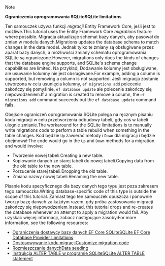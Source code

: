 > [!NOTE]
> 
> <span data-ttu-id="ec20b-101">**Ograniczenia oprogramowania SQLite**</span><span class="sxs-lookup"><span data-stu-id="ec20b-101">**SQLite limitations**</span></span>
>
> <span data-ttu-id="ec20b-102">Ten samouczek używa funkcji *migracji* Entity Framework Core, jeśli jest to możliwe.</span><span class="sxs-lookup"><span data-stu-id="ec20b-102">This tutorial uses the Entity Framework Core *migrations* feature where possible.</span></span> <span data-ttu-id="ec20b-103">Migracja aktualizuje schemat bazy danych, aby pasował do zmian w modelu danych.</span><span class="sxs-lookup"><span data-stu-id="ec20b-103">Migrations updates the database schema to match changes in the data model.</span></span> <span data-ttu-id="ec20b-104">Jednak tylko te zmiany są obsługiwane przez aparat bazy danych, a możliwości zmiany schematu oprogramowania SQLite są ograniczone.</span><span class="sxs-lookup"><span data-stu-id="ec20b-104">However, migrations only does the kinds of changes that the database engine supports, and SQLite's schema change capabilities are limited.</span></span> <span data-ttu-id="ec20b-105">Na przykład, Dodawanie kolumny jest obsługiwane, ale usuwanie kolumny nie jest obsługiwane.</span><span class="sxs-lookup"><span data-stu-id="ec20b-105">For example, adding a column is supported, but removing a column is not supported.</span></span> <span data-ttu-id="ec20b-106">Jeśli migracja zostanie utworzona w celu usunięcia kolumny, `ef migrations add` polecenie zakończy się pomyślnie, `ef database update` ale polecenie zakończy się niepowodzeniem.</span><span class="sxs-lookup"><span data-stu-id="ec20b-106">If a migration is created to remove a column, the `ef migrations add` command succeeds but the `ef database update` command fails.</span></span> 
>
> <span data-ttu-id="ec20b-107">Obejście ograniczeń oprogramowania SQLite polega na ręcznym pisaniu kodu migracji w celu przetworzenia odbudowy tabeli, gdy coś w tabeli ulegnie zmianie.</span><span class="sxs-lookup"><span data-stu-id="ec20b-107">The workaround for the SQLite limitations is to manually write migrations code to perform a table rebuild when something in the table changes.</span></span> <span data-ttu-id="ec20b-108">Kod będzie `Up` zawierać metody i `Down` dla migracji i będzie obejmował:</span><span class="sxs-lookup"><span data-stu-id="ec20b-108">The code would go in the `Up` and `Down` methods for a migration and would involve:</span></span>
>
> * <span data-ttu-id="ec20b-109">Tworzenie nowej tabeli.</span><span class="sxs-lookup"><span data-stu-id="ec20b-109">Creating a new table.</span></span>
> * <span data-ttu-id="ec20b-110">Kopiowanie danych ze starej tabeli do nowej tabeli.</span><span class="sxs-lookup"><span data-stu-id="ec20b-110">Copying data from the old table to the new table.</span></span>
> * <span data-ttu-id="ec20b-111">Porzucenie starej tabeli.</span><span class="sxs-lookup"><span data-stu-id="ec20b-111">Dropping the old table.</span></span>
> * <span data-ttu-id="ec20b-112">Zmiana nazwy nowej tabeli.</span><span class="sxs-lookup"><span data-stu-id="ec20b-112">Renaming the new table.</span></span>
>
> <span data-ttu-id="ec20b-113">Pisanie kodu specyficznego dla bazy danych tego typu jest poza zakresem tego samouczka.</span><span class="sxs-lookup"><span data-stu-id="ec20b-113">Writing database-specific code of this type is outside the scope of this tutorial.</span></span> <span data-ttu-id="ec20b-114">Zamiast tego ten samouczek opuszcza i ponownie tworzy bazę danych za każdym razem, gdy próba zastosowania migracji zakończy się niepowodzeniem.</span><span class="sxs-lookup"><span data-stu-id="ec20b-114">Instead, this tutorial drops and re-creates the database whenever an attempt to apply a migration would fail.</span></span> <span data-ttu-id="ec20b-115">Aby uzyskać więcej informacji, zobacz następujące zasoby:</span><span class="sxs-lookup"><span data-stu-id="ec20b-115">For more information, see the following resources:</span></span>
>
> * [<span data-ttu-id="ec20b-116">Ograniczenia dostawcy bazy danych EF Core SQLite</span><span class="sxs-lookup"><span data-stu-id="ec20b-116">SQLite EF Core Database Provider Limitations</span></span>](/ef/core/providers/sqlite/limitations)
> * [<span data-ttu-id="ec20b-117">Dostosowywanie kodu migracji</span><span class="sxs-lookup"><span data-stu-id="ec20b-117">Customize migration code</span></span>](/ef/core/managing-schemas/migrations/#customize-migration-code)
> * [<span data-ttu-id="ec20b-118">Rozmieszczanie danych</span><span class="sxs-lookup"><span data-stu-id="ec20b-118">Data seeding</span></span>](/ef/core/modeling/data-seeding)
> * [<span data-ttu-id="ec20b-119">Instrukcja ALTER TABLE w programie SQLite</span><span class="sxs-lookup"><span data-stu-id="ec20b-119">SQLite ALTER TABLE statement</span></span>](https://sqlite.org/lang_altertable.html)